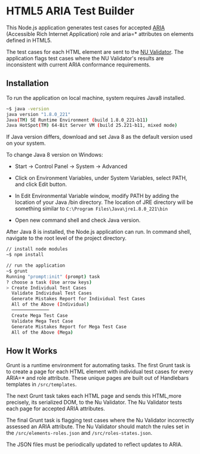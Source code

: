 # HTML5 ARIA Test Builder
This Node.js application generates test cases for accepted [ARIA][aria] (Accessible Rich Internet Application) role and aria=* attributes on elements defined in HTML5.

The test cases for each HTML element are sent to the [NU Validator][nuvalidator]. The application flags test cases where the NU Validator's results are inconsistent with current ARIA conformance requirements. 

## Installation
To run the application on local machine, system requires Java8 installed.

```sh
~$ java -version
java version "1.8.0_221"
Java(TM) SE Runtime Environment (build 1.8.0_221-b11)
Java HotSpot(TM) 64-Bit Server VM (build 25.221-b11, mixed mode)
```

If Java version differs, download and set Java 8 as the default version used on your system.

To change Java 8 version on Windows: 

* Start -> Control Panel -> System -> Advanced

* Click on Environment Variables, under System Variables, select PATH, and click Edit button.

* In Edit Environmental Variable window, modify PATH by adding the location of your Java /bin directory. The location of JRE directory will be something similar to `C:\Program Files\Java\jre1.8.0_221\bin`

* Open new command shell and check Java version.

After Java 8 is installed, the Node.js application can run. In command shell, navigate to the root level of the project directory.

```sh
// install node modules
~$ npm install

// run the application
~$ grunt
Running "prompt:init" (prompt) task
? choose a task (Use arrow keys)
> Create Individual Test Cases
  Validate Individual Test Cases
  Generate Mistakes Report for Individual Test Cases
  All of the Above (Individual)
  ──────────────
  Create Mega Test Case
  Validate Mega Test Case
  Generate Mistakes Report for Mega Test Case
  All of the Above (Mega)
```

## How It Works

Grunt is a runtime environment for automating tasks. The first Grunt task is to create a page for each HTML element with individual test cases for every ARIA=* and role attribute. These unique pages are built out of Handlebars templates in `/src/templates`.

The next Grunt task takes each HTML page and sends this HTML,more precisely, its serialized DOM, to the Nu Validator. The Nu Validator tests each page for accepted ARIA attributes.

The final Grunt task is flagging test cases where the Nu Validator incorrectly assessed an ARIA attribute. The Nu Validator should match the rules set in the `/src/elements-roles.json` and `/src/roles-states.json`.

The JSON files must be periodically updated to reflect updates to ARIA.

[aria]: https://www.w3.org/TR/html-aria/
[nuvalidator]: https://validator.w3.org/nu/